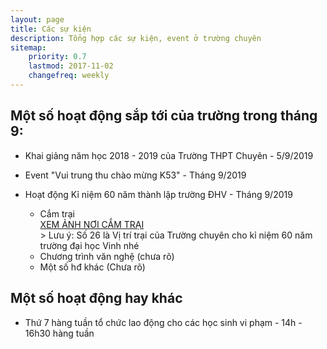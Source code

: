 ```yaml
---
layout: page
title: Các sự kiện
description: Tổng hợp các sự kiện, event ở trường chuyên
sitemap:
    priority: 0.7
    lastmod: 2017-11-02
    changefreq: weekly
---
```



## Một số hoạt động sắp tới của trường trong tháng 9:
* Khai giảng năm học 2018 - 2019 của Trường THPT Chuyên - 5/9/2019 
* Event "Vui trung thu chào mừng K53" - Tháng 9/2019

* Hoạt động Kỉ niệm 60 năm thành lập trường ĐHV - Tháng 9/2019
  * Cắm trại <br>
 [XEM ẢNH NƠI CẮM TRẠI](https://scontent.fhan5-7.fna.fbcdn.net/v/t1.0-9/69306011_2580937235260523_8081354771312672768_n.jpg?_nc_cat=103&_nc_oc=AQnPOrf7vHeM2_yoenXv83tGYqMrMfmXpoqlNotHaR_TNDGgYq29Uq8IKNNipeAMJCA&_nc_ht=scontent.fhan5-7.fna&oh=39007e8e8321a1e28e57c7b72402f232&oe=5E046002)<br>>
 Lưu ý: Số 26 là Vị trí trại của Trường chuyên cho kỉ niệm 60 năm trường đại học Vinh nhé
  * Chương trình văn nghệ (chưa rõ)
  * Một số hđ khác (Chưa rõ)

## Một số hoạt động hay khác 
* Thứ 7 hàng tuần tổ chức lao động cho các học sinh vi phạm - 14h - 16h30 hàng tuần